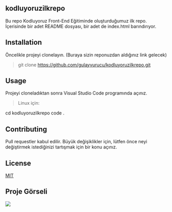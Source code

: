 ## kodluyoruzilkrepo
Bu repo Kodluyoruz Front-End Eğitiminde oluşturduğumuz ilk repo. İçerisinde bir adet README dosyası, bir adet de index.html barındırıyor.

## Installation
Öncelikle projeyi clonelayın. (Buraya sizin reponuzdan aldığınız link gelecek)

> git clone https://github.com/gulayvurucu/kodluyoruzilkrepo.git

## Usage
Projeyi cloneladıktan sonra Visual Studio Code programında açınız.

>Linux için:

cd kodluyoruzilkrepo
code .

## Contributing
Pull requestler kabul edilir. Büyük değişiklikler için, lütfen önce neyi değiştirmek istediğinizi tartışmak için bir konu açınız.

## License
[MIT](https://choosealicense.com/licenses/mit/)

## Proje Görseli
![](C:\Users\Akif\Documents\github\kodluyoruzilkrepo\ilkrepogörsel.png)
